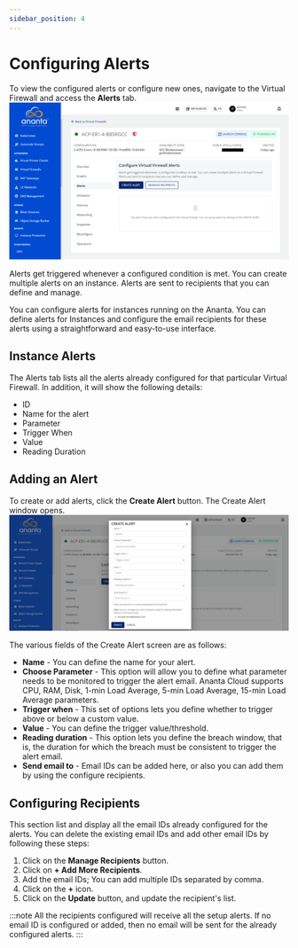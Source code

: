 ```yaml
---
sidebar_position: 4
---
```

# Configuring Alerts

To view the configured alerts or configure new ones, navigate to the Virtual Firewall and access the **Alerts** tab.![Alerts](img/Alerts.png)

Alerts get triggered whenever a configured condition is met. You can create multiple alerts on an instance. Alerts are sent to recipients that you can define and manage.

You can configure alerts for instances running on the Ananta. You can define alerts for Instances and configure the email recipients for these alerts using a straightforward and easy-to-use interface.
## Instance Alerts

The Alerts tab lists all the alerts already configured for that particular Virtual Firewall. In addition, it will show the following details:

- ID
- Name for the alert
- Parameter
- Trigger When
- Value
- Reading Duration

## Adding an Alert

To create or add alerts, click the **Create Alert** button. The Create Alert window opens.![Create Alert](img/CreateAlert.png)

The various fields of the Create Alert screen are as follows:

- **Name** - You can define the name for your alert.
- **Choose Parameter** - This option will allow you to define what parameter needs to be monitored to trigger the alert email. Ananta Cloud supports CPU, RAM, Disk, 1-min Load Average, 5-min Load Average, 15-min Load Average parameters.
- **Trigger when** - This set of options lets you define whether to trigger above or below a custom value.
- **Value** - You can define the trigger value/threshold.
- **Reading duration** - This option lets you define the breach window, that is, the duration for which the breach must be consistent to trigger the alert email.
- **Send email to** - Email IDs can be added here, or also you can add them by using the configure recipients.

## Configuring Recipients

This section list and display all the email IDs already configured for the alerts. You can delete the existing email IDs and add other email IDs by following these steps:

1. Click on the **Manage Recipients** button.
2. Click on **+ Add More Recipients**.
3. Add the email IDs; You can add multiple IDs separated by comma.
4. Click on the **+** icon.
5. Click on the **Update** button, and update the recipient's list.

:::note
All the recipients configured will receive all the setup alerts. If no email ID is configured or added, then no email will be sent for the already configured alerts.
:::
